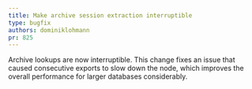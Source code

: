 ```yaml
---
title: Make archive session extraction interruptible
type: bugfix
authors: dominiklohmann
pr: 825
---
```


Archive lookups are now interruptible. This change fixes an issue that caused
consecutive exports to slow down the node, which improves the overall
performance for larger databases considerably.
